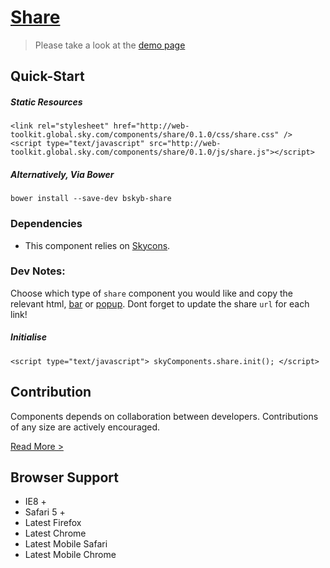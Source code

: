 [Share](http://skyglobal.github.io/share/)
========================

> Please take a look at the [demo page](http://skyglobal.github.io/share/)

## Quick-Start

##### Static Resources

```
<link rel="stylesheet" href="http://web-toolkit.global.sky.com/components/share/0.1.0/css/share.css" />
<script type="text/javascript" src="http://web-toolkit.global.sky.com/components/share/0.1.0/js/share.js"></script>
```

##### Alternatively, Via Bower

```
bower install --save-dev bskyb-share
```

### Dependencies

  * This component relies on [Skycons](https://github.com/skyglobal/skycons).

### Dev Notes:

Choose which type of `share` component you would like and copy the relevant html, [bar](demo/_includes/bar.html) or [popup](demo/_includes/popup.html).  Dont forget to update the share `url` for each link!

##### Initialise

```
<script type="text/javascript"> skyComponents.share.init(); </script>
```


## Contribution

Components depends on collaboration between developers. Contributions of any size are actively encouraged.

[Read More >](CONTRIBUTING.md)

## Browser Support

 * IE8 +
 * Safari 5 +
 * Latest Firefox
 * Latest Chrome
 * Latest Mobile Safari
 * Latest Mobile Chrome
